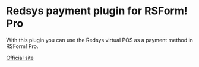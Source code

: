 # Redsys payment plugin for RSForm! Pro
With this plugin you can use the Redsys virtual POS as a payment method in RSForm! Pro.

[Official site](https://www.joomlaempresa.es/)